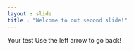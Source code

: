 ```yaml
---
layout : slide
title : "Welcome to out second slide!"
---
```

Your test 
Use the left arrow to go back!
